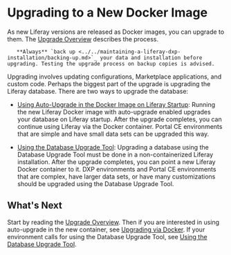# Upgrading to a New Docker Image

As new Liferay versions are released as Docker images, you can upgrade to them. The [Upgrade Overview](../../upgrading-liferay/upgrade-basics/upgrade-overview.md) describes the process.

```important::
   **Always** `back up <../../maintaining-a-liferay-dxp-installation/backing-up.md>`_ your data and installation before upgrading. Testing the upgrade process on backup copies is advised.
```

Upgrading involves updating configurations, Marketplace applications, and custom code. Perhaps the biggest part of the upgrade is upgrading the Liferay database. There are two ways to upgrade the database:

-   [Using Auto-Upgrade in the Docker Image on Liferay Startup](../../upgrading-liferay/upgrade-basics/upgrading-via-docker.md): Running the new Liferay Docker image with auto-upgrade enabled upgrades your database on Liferay startup. After the upgrade completes, you can continue using Liferay via the Docker container. Portal CE environments that are simple and have small data sets can be upgraded this way.

-   [Using the Database Upgrade Tool](../../upgrading-liferay/upgrade-basics/using-the-database-upgrade-tool.md): Upgrading a database using the Database Upgrade Tool must be done in a non-containerized Liferay installation. After the upgrade completes, you can point a new Liferay Docker container to it. DXP environments and Portal CE environments that are complex, have larger data sets, or have many customizations should be upgraded using the Database Upgrade Tool.

## What's Next

Start by reading the [Upgrade Overview](../../upgrading-liferay/upgrade-basics/upgrade-overview.md). Then if you are interested in using auto-upgrade in the new container, see [Upgrading via Docker](../../upgrading-liferay/upgrade-basics/upgrading-via-docker.md). If your environment calls for using the Database Upgrade Tool, see [Using the Database Upgrade Tool](../../upgrading-liferay/upgrade-basics/using-the-database-upgrade-tool.md).
